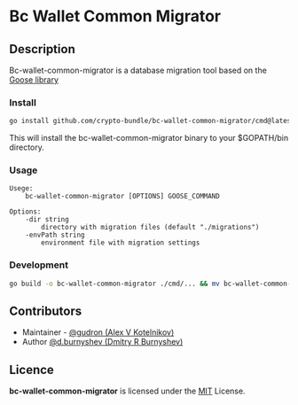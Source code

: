 # Bc Wallet Common Migrator

## Description

Bc-wallet-common-migrator is a database migration tool based on the [Goose library](https://github.com/pressly/goose)

### Install
```bash
go install github.com/crypto-bundle/bc-wallet-common-migrator/cmd@latest
```
This will install the bc-wallet-common-migrator binary to your $GOPATH/bin directory.

### Usage
```
Usege:
    bc-wallet-common-migrator [OPTIONS] GOOSE_COMMAND
    
Options:
    -dir string
        directory with migration files (default "./migrations")
    -envPath string
        environment file with migration settings
```

### Development
```bash
go build -o bc-wallet-common-migrator ./cmd/... && mv bc-wallet-common-migrator $GOPATH/bin/
```


## Contributors

* Maintainer - [@gudron (Alex V Kotelnikov)](https://github.com/gudron)
* Author [@d.burnyshev (Dmitry R Burnyshev)](https://github.com/qrinef)

## Licence

**bc-wallet-common-migrator** is licensed under the [MIT](./LICENSE) License.